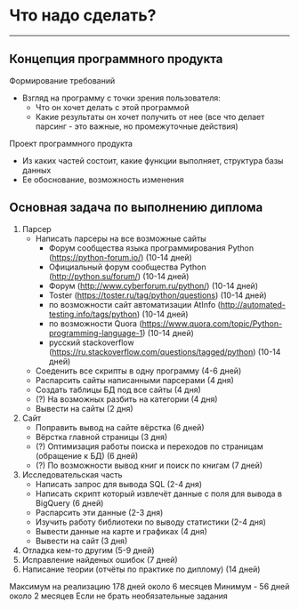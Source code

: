 
# Что надо сделать?
---

## Концепция программного продукта

Формирование требований
* Взгляд на программу с точки зрения пользователя:
   - Что он хочет делать с этой программой
   - Какие результаты он хочет получить от нее (все что делает парсинг - это важные, но промежуточные действия)

Проект программного продукта
* Из каких частей состоит, какие функции выполняет, структура базы данных
* Ее обоснование, возможность изменения

## Основная задача по выполнению диплома

1. Парсер
   * Написать парсеры на все возможные сайты
      - Форум сообщества языка программирования Python (https://python-forum.io/) (10-14 дней)
      - Официальный форум сообщества Python (http://python.su/forum/)             (10-14 дней)
      - Форум (http://www.cyberforum.ru/python/)                                  (10-14 дней)
      - Toster (https://toster.ru/tag/python/questions)                           (10-14 дней)
      - по возможности сайт автоматизации AtInfo (http://automated-testing.info/tags/python)  (10-14 дней)
      - по возможности Quora (https://www.quora.com/topic/Python-programming-language-1)      (10-14 дней)
      - русский stackoverflow (https://ru.stackoverflow.com/questions/tagged/python)          (10-14 дней)
   * Соеденить все скрипты в одну программу    (4-6 дней)
   * Распарсить сайты написанными парсерами    (4 дня)
   * Создать таблицы БД под все сайты          (4 дня)
   * (?) На возможных разбить на категории         (4 дня)
   * Вывести на сайты                          (2 дня)
2. Сайт
   * Поправить вывод на сайте вёрстка          (6 дней)
   * Вёрстка главной страницы                  (3 дня)
   * (?) Оптимизация работы поиска и переходов по страницам (обращение к БД)   (6 дней)
   * (?) По возможности вывод книг и поиск по книгам                           (7 дней)
3. Исследовательская часть
   * Написать запрос для вывода SQL            (2-4 дня)
   * Написать скрипт который извлечёт данные с поля для вывода в BigQuery  (6 дней)
   * Распарсить эти данные                     (2-3 дня)
   * Изучить работу библиотеки по выводу статистики    (2-4 дня)
   * Вывести данные на карте и графиках        (4 дня)
   * Вывести на сайт                           (3 дня)
4. Отладка кем-то другим (5-9 дней)
5. Исправление найденых ошибок (7 дней)
6. Написание теории (отчёты по практике по диплому) (14 дней)

Максимум на реализацию 178 дней около 6 месяцев
Минимум - 56 дней около 2 месяцев Если не брать необязательные задания
